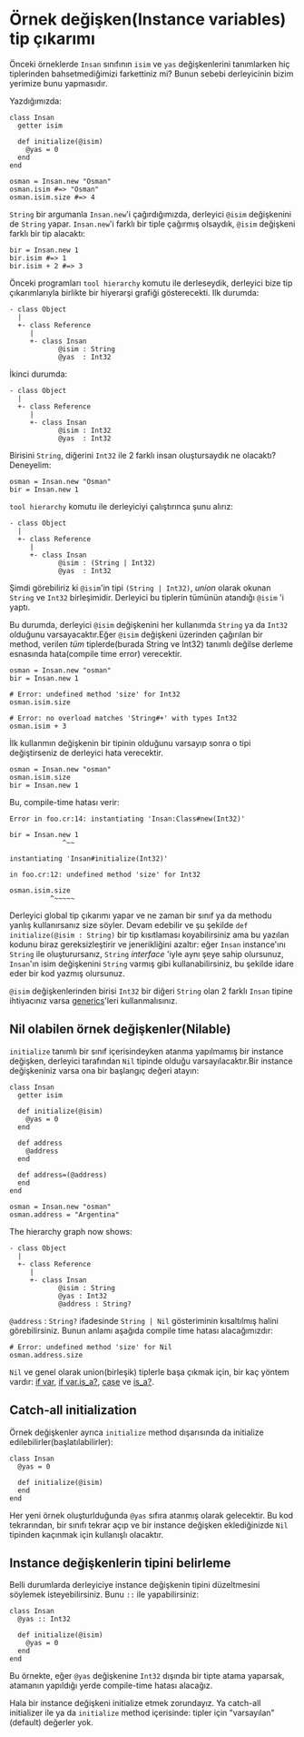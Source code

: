 # Örnek değişken(Instance variables) tip çıkarımı

Önceki örneklerde `Insan` sınıfının `isim` ve `yas` değişkenlerini tanımlarken hiç tiplerinden bahsetmediğimizi farkettiniz mi? Bunun sebebi derleyicinin bizim yerimize bunu yapmasıdır.

Yazdığımızda:

```crystal
class Insan
  getter isim

  def initialize(@isim)
    @yas = 0
  end
end

osman = Insan.new "Osman"
osman.isim #=> "Osman"
osman.isim.size #=> 4
```

`String` bir argumanla `Insan.new`'i çağırdığımızda, derleyici `@isim` değişkenini de `String` yapar.
`Insan.new`'i farklı bir tiple çağırmış olsaydık, `@isim` değişkeni farklı bir tip alacaktı:

```crystal
bir = Insan.new 1
bir.isim #=> 1
bir.isim + 2 #=> 3
```

Önceki programları `tool hierarchy` komutu ile derleseydik, derleyici bize tip çıkarımlarıyla birlikte bir hiyerarşi grafiği gösterecekti. Ilk durumda:

```
- class Object
  |
  +- class Reference
     |
     +- class Insan
            @isim : String
            @yas  : Int32
```

İkinci durumda:

```
- class Object
  |
  +- class Reference
     |
     +- class Insan
            @isim : Int32
            @yas  : Int32
```

Birisini `String`, diğerini `Int32` ile 2 farklı insan oluştursaydık ne olacaktı? Deneyelim:

```crystal
osman = Insan.new "Osman"
bir = Insan.new 1
```

`tool hierarchy` komutu ile derleyiciyi çalıştırınca şunu alırız:
```
- class Object
  |
  +- class Reference
     |
     +- class Insan
            @isim : (String | Int32)
            @yas  : Int32
```

Şimdi görebiliriz ki `@isim`'in tipi `(String | Int32)`, *union* olarak okunan `String` ve `Int32` birleşimidir. Derleyici bu tiplerin tümünün atandığı `@isim` 'i yaptı.

Bu durumda, derleyici `@isim` değişkenini her kullanımda `String` ya da `Int32` olduğunu varsayacaktır.Eğer `@isim` değişkeni üzerinden çağırılan bir method, verilen *tüm* tiplerde(burada String ve Int32) tanımlı değilse derleme esnasında hata(compile time error) verecektir.


```crystal
osman = Insan.new "osman"
bir = Insan.new 1

# Error: undefined method 'size' for Int32
osman.isim.size

# Error: no overload matches 'String#+' with types Int32
osman.isim + 3
```

İlk kullanmın değişkenin bir tipinin olduğunu varsayıp sonra o tipi değiştirseniz de derleyici hata verecektir.

```crystal
osman = Insan.new "osman"
osman.isim.size
bir = Insan.new 1
```

Bu, compile-time hatası verir:

```
Error in foo.cr:14: instantiating 'Insan:Class#new(Int32)'

bir = Insan.new 1
             ^~~

instantiating 'Insan#initialize(Int32)'

in foo.cr:12: undefined method 'size' for Int32

osman.isim.size
          ^~~~~~
```

Derleyici global tip çıkarımı yapar ve ne zaman bir sınıf ya da methodu yanlış kullanırsanız size söyler. Devam edebilir ve şu şekilde `def initialize(@isim : String)` bir tip kısıtlaması koyabilirsiniz ama bu yazılan kodunu biraz gereksizleştirir ve jenerikliğini azaltır: eğer `Insan` instance'ını `String` ile oluşturursanız, `String` *interface* 'iyle aynı şeye sahip olursunuz, `Insan`'ın isim değişkenini `String` varmış gibi kullanabilirsiniz, bu şekilde idare eder bir kod yazmış olursunuz.

`@isim` değişkenlerinden birisi `Int32` bir diğeri `String` olan 2 farklı `Insan` tipine ihtiyacınız varsa [generics](generics.html)'leri kullanmalısınız.

## Nil olabilen örnek değişkenler(Nilable)

`initialize` tanımlı bir sınıf içerisindeyken atanma yapılmamış bir instance değişken, derleyici tarafından `Nil` tipinde olduğu varsayılacaktır.Bir instance değişkeniniz varsa ona bir başlangıç değeri atayın:


```crystal
class Insan
  getter isim

  def initialize(@isim)
    @yas = 0
  end

  def address
    @address
  end

  def address=(@address)
  end
end

osman = Insan.new "osman"
osman.address = "Argentina"
```

The hierarchy graph now shows:

```
- class Object
  |
  +- class Reference
     |
     +- class Insan
            @isim : String
            @yas : Int32
            @address : String?
```

 `@address` : `String?` ifadesinde `String | Nil` gösteriminin kısaltılmış halini görebilirsiniz. Bunun anlamı aşağıda compile time hatası alacağımızdır:

```crystal
# Error: undefined method 'size' for Nil
osman.address.size
```

`Nil` ve genel olarak union(birleşik) tiplerle başa çıkmak için, bir kaç yöntem vardır: [if var](if_var.html), [if var.is_a?](if_varis_a.html), [case](case.html) ve [is_a?](is_a.html).

## Catch-all initialization

Örnek değişkenler ayrıca `initialize` method dışarısında da initialize edilebilirler(başlatılabilirler):

```crystal
class Insan
  @yas = 0

  def initialize(@isim)
  end
end
```

Her yeni örnek oluşturlduğunda `@yas` sıfıra atanmış olarak gelecektir. Bu kod tekrarından, bir sınıfı tekrar açıp ve bir instance değişken eklediğinizde `Nil` tipinden kaçınmak için kullanışlı olacaktır.

## Instance değişkenlerin tipini belirleme

Belli durumlarda derleyiciye instance değişkenin tipini düzeltmesini söylemek isteyebilirsiniz. Bunu `::` ile yapabilirsiniz:

```crystal
class Insan
  @yas :: Int32

  def initialize(@isim)
    @yas = 0
  end
end
```

Bu örnekte, eğer `@yas` değişkenine `Int32` dışında bir tipte atama yaparsak, atamanın yapıldığı yerde compile-time hatası alacağız.

Hala bir instance değişkeni initialize etmek zorundayız. Ya catch-all initializer ile ya da `initialize` method içerisinde: tipler için "varsayılan"(default) değerler yok.
